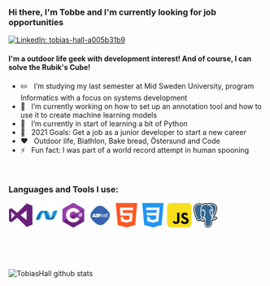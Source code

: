 ### Hi there, I'm Tobbe and I'm currently looking for job opportunities
[![LinkedIn: tobias-hall-a005b31b9](https://img.shields.io/badge/-Tobias%20Hall-blue?style=flat-square&logo=Linkedin&logoColor=white&link=https://www.linkedin.com/in/tobias-hall-a005b31b9/)](https://www.linkedin.com/in/tobias-hall-a005b31b9/")

#### I'm a outdoor life geek with development interest! And of course, I can solve the Rubik's Cube!

- ✏️ &#160; I’m studying my last semester at Mid Sweden University, program Informatics with a focus on systems development
- 🔭 &#160; I’m currently working on how to set up an annotation tool and how to use it to create machine learning models
- 🌱 &#160; I’m currently in start of learning a bit of Python
- 🥅 &#160; 2021 Goals: Get a job as a junior developer to start a new career
- ❤️ &#160; Outdoor life, Biathlon, Bake bread, Östersund and Code
- ⚡ &#160; Fun fact: I was part of a world record attempt in human spooning

<br />

### Languages and Tools I use:
![Visual Studio](img/visual-studio.png)
![.Net](img/dot-net.png)
![C#](img/c-sharp.png)
![ASP.NET](img/asp-net.png)
![HTML5](img/html5.png)
![CSS3](img/css3.png)
![JavaScript](img/javascript.png)
![PostgreSQL](img/postgresql.png)

<br />
<br />
<br />

![TobiasHall github stats](https://github-readme-stats.vercel.app/api?username=TobiasHall&theme=vue&show_icons=true&count_private=true&hide_border=true)

<!--
**TobiasHall/TobiasHall** is a ✨ _special_ ✨ repository because its `README.md` (this file) appears on your GitHub profile.

Here are some ideas to get you started:

- 🔭 I’m currently working on ...
- 🌱 I’m currently learning ...
- 👯 I’m looking to collaborate on ...
- 🤔 I’m looking for help with ...
- 💬 Ask me about ...
- 📫 How to reach me: ...
- 😄 Pronouns: ...
- ⚡ Fun fact: ...
-->

